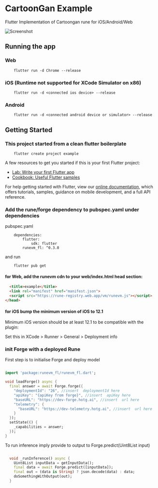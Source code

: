 # CartoonGan Example

Flutter Implementation of Cartoongan rune for iOS/Android/Web

![Screenshot](screenshot.jpg?raw=true "Screenshot")

## Running the app

### Web
```
    flutter run -d Chrome --release
```

### iOS (Runtime not supported for XCode Simulator on x86)
```
    flutter run -d <connected ios device> --release
```

### Android 
```
    flutter run -d <connected android device or simulator> --release
```

## Getting Started

### This project started from a clean flutter boilerplate

```
    flutter create project example
```

A few resources to get you started if this is your first Flutter project:

- [Lab: Write your first Flutter app](https://flutter.dev/docs/get-started/codelab)
- [Cookbook: Useful Flutter samples](https://flutter.dev/docs/cookbook)

For help getting started with Flutter, view our
[online documentation](https://flutter.dev/docs), which offers tutorials,
samples, guidance on mobile development, and a full API reference.

### Add the rune/forge dependency to pubspec.yaml under dependencies

pubspec.yaml 

```
    dependencies:
        flutter:
            sdk: flutter
        runevm_fl: ^0.3.0
```

and run 

```
    flutter pub get
```

#### for Web, add the runevm cdn to your web/index.html head section:
```html
  <title>example</title>
  <link rel="manifest" href="manifest.json">
  <script src="https://rune-registry.web.app/vm/runevm.js"></script>
</head>
```

#### for iOS bump the minimum version of iOS to 12.1

Minimum iOS version should be at least 12.1 to be compatible with the plugin:

Set this in XCode > Runner > General > Deployment info

### init Forge with a deployed Rune

First step is to initialise Forge and deploy model

```dart

import 'package:runevm_fl/runevm_fl.dart';

void loadForge() async {
  final answer = await Forge.forge({
    "deploymentId": "26", //insert  deploymentId here
    "apiKey": "{apiKey from forge}", //insert  apiKey here
    "baseURL": "https://dev-forge.hotg.ai", //insert  url here
    "telemetry": {
      "baseURL": "https://dev-telemetry.hotg.ai", //insert  url here
    }
  });
  setState(() {
    _capabilities = answer;
  });
}

```

To run inference imply provide to output to Forge.predict(Uint8List input)
```dart

  void _runInference() async {
    Uint8List inputData = getInputData();
    final data = await Forge.predict([inputData]);
    final out = (data is String) ? json.decode(data) : data;
    doSomethingWithOutput(out);
  }

```

